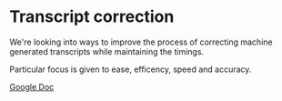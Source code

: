 # Transcript correction

We're looking into ways to improve the process of correcting machine generated transcripts while maintaining the timings.

Particular focus is given to ease, efficency, speed and accuracy.

[Google Doc](https://docs.google.com/document/d/11GG-SXu3hKPIhdt-JP_1mFrSsF9bJhPfSqBIwWfqCtw/edit)

